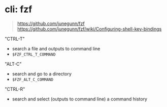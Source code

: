 # cli: fzf

> https://github.com/junegunn/fzf
> https://github.com/junegunn/fzf/wiki/Configuring-shell-key-bindings

"CTRL-T"

- search a file and outputs to command line
- `$FZF_CTRL_T_COMMAND`

"ALT-C"

- search and go to a directory
- `$FZF_ALT_C_COMMAND`

"CTRL-R"

- search and select (outputs to command line) a command history
